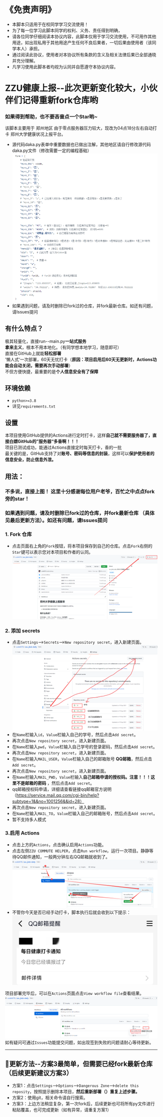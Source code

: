 # 《免责声明》
* 本脚本只适用于在校同学学习交流使用！
* 为了每一位学习此脚本同学的权利、义务、责任得到明确，
* 请各位同学仔细阅读本协议内容，此脚本仅用于学习交流使用，不可用作其他用途，如出现私用于其他用途产生任何不良后果者，一切后果由使用者（该同学本人）承担。
* 通过阅读此协议，使用者对本协议所有条款的含义及相关法律后果已全部通晓并充分理解。
* 凡学习使用此脚本者均视为认同并自愿遵守本协议内容。

# ZZU健康上报--此次更新变化较大，小伙伴们记得重新fork仓库哟
### 如果得到帮助，也不要吝啬点一个Star哟~
该脚本主要用于 郑州地区 由于零点服务器压力较大，现改为04点18分左右自动打卡 郑州大学健康状况上报平台。
* 源代码daka.py表单中重要数据也已做出注解，其他地区请自行修改源代码daka.py文件（修改需要一定的编程基础）
![check.PNG](pictures/form.png)
* 如果遇到问题，请及时删除已fork过的仓库，并fork最新仓库。如还有问题，请Issues提问

## 有什么特点？
极其轻量化，直接run--main.py**一站式服务**  
**拿来主义**，根本不用本地化。（有同学想本地学习，随意即可）  
直接在GitHub上就能**轻松部署**  
’懒人式‘一次部署，60天无忧打卡（**原因：项目启用后60天无更新时，Actions功能会自动关闭，需要再次手动部署**）  
不但方便快捷，最重要的是**个人信息安全有了保障**

## 环境依赖
+ `python>=3.8`
+ 详见`requirements.txt`


## 设置
本项目使用GitHub提供的Actions进行定时打卡，这样**自己就不需要服务器了，直接白嫖GitHub的”服务器“多香啊！！！**<br>
项目已测试成功，能通过Actions直接定时每天打卡，香的一批<br>
最关键的是，GitHub支持了对**账号、密码等信息的封装**，这样可以**保护使用者的信息安全，防止信息外泄。**<br>

## 用法：
### 不多说，直接上图！  这里十分感谢每位用户老爷，百忙之中点点fork旁的star！  
### 如果遇到问题，请及时删除已fork过的仓库，并fork最新仓库 （具体见最后更新方法）。如还有问题，请Issues提问


### 1. Fork 仓库
* 点击页面右上角的`Fork`按钮，将本项目保存到自己的仓库。点击`Fork`右侧的`Star`键可以表示您对本项目和作者的认同。
  ![fork.PNG](pictures/1.png)
### 2. 添加 secrets
* 点击`Settings`-->`Secrets`-->`New repository secret`，进入新建页面。
  ![secrets.PNG](pictures/2.png)
* 在`Name`栏输入`id`，`Value`栏输入自己的学号，然后点击`Add secret`。
* 再次点击`New repository secret`，进入新建页面。
* 在`Name`栏输入`pwd`，`Value`栏输入自己学号的登录密码，然后点击`Add secret`。  
* 再次点击`New repository secret`，进入新建页面。
* 在`Name`栏输入`MAIL_USER`，`Value`栏输入自己的邮箱账号 **QQ邮箱**，然后点击`Add secret`。
* 再次点击`New repository secret`，进入新建页面。
* 在`Name`栏输入`MAIL_PWD`，`Value`栏输入**自己邮箱申请的授权码。注意！！！这里不是邮箱的密码** ，然后点击`Add secret`。  
* qq邮箱授权码申请，详细请查看链接qq邮箱官方说明（https://service.mail.qq.com/cgi-bin/help?subtype=1&&no=1001256&&id=28）  
* 再次点击`New repository secret`，进入新建页面。
* 在`Name`栏输入`MAIL_TO`，`Value`栏输入自己的邮箱账号，然后点击`Add secret`。
* 暂不支持多人模式  
### 3.启用 Actions
* 点击上方的`Actions`，点击确认启用`Actions`功能。
* 点击左侧`ZZU COMMUTE HELPER`，点击`Run workflow`，运行一次项目。静静等待QQ邮件通知，一般两分钟左右QQ邮箱就收到了。
  ![check.PNG](pictures/3.png)
* 不管你今天是否已经手动打卡，脚本执行后就会收到以下提示：
  ![check.PNG](pictures/6.png)

项目部署完毕后，可以在`Actions`页面点击`View workflow file`查看结果。
  ![check.PNG](pictures/4.png)
如有疑问可通过`Issues`功能提交问题，如出现签到失败的问题请耐心等待更新。

---
## 📢更新方法--方案3最简单，但需要已经fork最新仓库（后续更新建议方案3）
* 方案1：点击`Settings`-->`Options`-->`Dangerous Zone`-->`delete this reposity`，按照提示删除本项目，**然后重新部署（）重复上述步骤。**
* 方案2：使用git，相关命令请自行搜索。
* 方案3：上边方法稍显复杂，第一次fork后，后续更新也可将所有py文件进行粘贴覆盖，也可完成更新（如有异常，请重复方案1）
